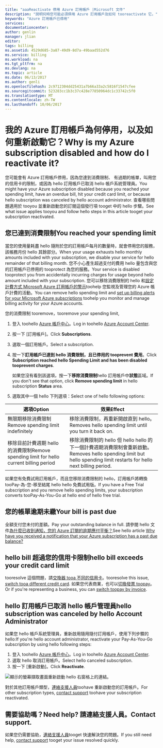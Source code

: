 ```yaml
---
title: "aaaReactivate 停用 Azure 訂用帳戶 |Microsoft 文件"
description: "說明何時您可能必須停用 Azure 訂用帳戶及如何 tooreactivate 它。"
keywords: "Azure 訂用帳戶已停用"
services: 
documentationcenter: 
author: genlin
manager: jlian
editor: 
tags: billing
ms.assetid: 4529d685-3a87-49d9-8d7a-49baad552d76
ms.service: billing
ms.workload: na
ms.tgt_pltfrm: na
ms.devlang: na
ms.topic: article
ms.date: 06/13/2017
ms.author: genli
ms.openlocfilehash: 2c9712304dd25431a7b66a33a2c5816f1547cfee
ms.sourcegitcommit: 523283cc1b3c37c428e77850964dc1c33742c5f0
ms.translationtype: MT
ms.contentlocale: zh-TW
ms.lasthandoff: 10/06/2017
---
```

# <a name="why-is-my-azure-subscription-disabled-and-how-do-i-reactivate-it"></a><span data-ttu-id="58b20-104">我的 Azure 訂用帳戶為何停用，以及如何重新啟動它？</span><span class="sxs-lookup"><span data-stu-id="58b20-104">Why is my Azure subscription disabled and how do I reactivate it?</span></span>
<span data-ttu-id="58b20-105">您可能會有 Azure 訂用帳戶停用，因為您達到消費限制、 有過期的帳單，叫用您的信用卡的限制，或因為 hello 訂用帳戶已取消 hello 帳戶系統管理員。</span><span class="sxs-lookup"><span data-stu-id="58b20-105">You might have your Azure subscription disabled because you reached your spending limit, have an overdue bill, hit your credit card limit, or because hello subscription was canceled by hello account administrator.</span></span> <span data-ttu-id="58b20-106">查看哪些問題適用於 tooyou 並重新啟動您的訂閱這個發行項 tooget 中的 hello 步驟。</span><span class="sxs-lookup"><span data-stu-id="58b20-106">See what issue applies tooyou and follow hello steps in this article tooget your subscription reactivated.</span></span>

## <a name="you-reached-your-spending-limit"></a><span data-ttu-id="58b20-107">您已達到消費限制</span><span class="sxs-lookup"><span data-stu-id="58b20-107">You reached your spending limit</span></span>
<span data-ttu-id="58b20-108">當您的使用量耗盡 hello 隨附於您的訂用帳戶每月的數量時，就會停用您的服務，該帳務月份 hello 其餘部分。</span><span class="sxs-lookup"><span data-stu-id="58b20-108">When your usage exhausts hello monthly amounts included with your subscription, we disable your service for hello remainder of that billing month.</span></span> <span data-ttu-id="58b20-109">您不小心產生超過支付的費用 hello 量包含與您的訂用帳戶已停用的 tooprotect 為您的服務。</span><span class="sxs-lookup"><span data-stu-id="58b20-109">Your service is disabled tooprotect you from accidentally incurring charges for usage beyond hello amount included with your subscription.</span></span> <span data-ttu-id="58b20-110">您可以移除消費限制的 hello 和[設定計費方式 Microsoft Azure 訂用帳戶的警示](billing-set-up-alerts.md)toohelp 您監視及管理您的 Azure 帳戶計費的活動。</span><span class="sxs-lookup"><span data-stu-id="58b20-110">You can remove hello spending limit and [set up billing alerts for your Microsoft Azure subscriptions](billing-set-up-alerts.md) toohelp you monitor and manage billing activity for your Azure accounts.</span></span>

<span data-ttu-id="58b20-111">您的消費限制 tooremove，</span><span class="sxs-lookup"><span data-stu-id="58b20-111">tooremove your spending limit,</span></span>

1. <span data-ttu-id="58b20-112">登入 toohello [Azure 帳戶中心](https://account.windowsazure.com/Home/Index)。</span><span class="sxs-lookup"><span data-stu-id="58b20-112">Log in toohello [Azure Account Center](https://account.windowsazure.com/Home/Index).</span></span>
2. <span data-ttu-id="58b20-113">按一下 [訂用帳戶]。</span><span class="sxs-lookup"><span data-stu-id="58b20-113">Click **Subscriptions**.</span></span>
3. <span data-ttu-id="58b20-114">選取一個訂用帳戶。</span><span class="sxs-lookup"><span data-stu-id="58b20-114">Select a subscription.</span></span>
4. <span data-ttu-id="58b20-115">按一下**訂用帳戶已達到 hello 消費限制，且已停用的 tooprevent 費用**。</span><span class="sxs-lookup"><span data-stu-id="58b20-115">Click **Subscription reached hello Spending Limit and has been disabled tooprevent charges**.</span></span>

    <span data-ttu-id="58b20-116">如果您沒有看到該選項，按一下**移除消費限制**hello 訂用帳戶中**狀態**區域。</span><span class="sxs-lookup"><span data-stu-id="58b20-116">If you don't see that option, click **Remove spending limit** in hello subscription **Status** area.</span></span>
5. <span data-ttu-id="58b20-117">選取其中一個 hello 下列選項：</span><span class="sxs-lookup"><span data-stu-id="58b20-117">Select one of hello following options:</span></span>

| <span data-ttu-id="58b20-118">選項</span><span class="sxs-lookup"><span data-stu-id="58b20-118">Option</span></span> | <span data-ttu-id="58b20-119">效果</span><span class="sxs-lookup"><span data-stu-id="58b20-119">Effect</span></span> |
| --- | --- |
| <span data-ttu-id="58b20-120">無限期移除消費限制</span><span class="sxs-lookup"><span data-stu-id="58b20-120">Remove spending limit indefinitely</span></span> |<span data-ttu-id="58b20-121">移除消費限制，再重新開啟直到 hello。</span><span class="sxs-lookup"><span data-stu-id="58b20-121">Removes hello spending limit until you turn it back on.</span></span> |
| <span data-ttu-id="58b20-122">移除目前計費週期 hello 的消費限制</span><span class="sxs-lookup"><span data-stu-id="58b20-122">Remove spending limit for hello current billing period</span></span> |<span data-ttu-id="58b20-123">移除消費限制的 hello 但 hello hello 的下一個計費週期消費限制會重新啟動。</span><span class="sxs-lookup"><span data-stu-id="58b20-123">Removes hello spending limit but hello spending limit restarts for hello next billing period.</span></span> |

<span data-ttu-id="58b20-124">如果您有免費試用訂用帳戶，而且您移除消費限制的 hello，訂用帳戶將轉換 tooPay-為-您-移至結尾 hello hello 免費試用版。</span><span class="sxs-lookup"><span data-stu-id="58b20-124">If you have a Free Trial subscription and you remove hello spending limits, your subscription converts tooPay-As-You-Go at hello end of hello free trial.</span></span>

## <a name="your-bill-is-past-due"></a><span data-ttu-id="58b20-125">您的帳單逾期未繳</span><span class="sxs-lookup"><span data-stu-id="58b20-125">Your bill is past due</span></span>
<span data-ttu-id="58b20-126">全額支付您未付的差額。</span><span class="sxs-lookup"><span data-stu-id="58b20-126">Pay your outstanding balance in full.</span></span> <span data-ttu-id="58b20-127">請參閱 hello 文件[為什麼已收到通知，您的 Azure 訂閱的逾期應付平衡？](billing-azure-subscription-past-due-balance.md#how-to-resolve-the-issue)</span><span class="sxs-lookup"><span data-stu-id="58b20-127">See hello article [Why have you received a notification that your Azure subscription has a past due balance?](billing-azure-subscription-past-due-balance.md#how-to-resolve-the-issue)</span></span>

## <a name="hello-bill-exceeds-your-credit-card-limit"></a><span data-ttu-id="58b20-128">hello bill 超過您的信用卡限制</span><span class="sxs-lookup"><span data-stu-id="58b20-128">hello bill exceeds your credit card limit</span></span>
<span data-ttu-id="58b20-129">tooresolve 這個問題，請[交換器 tooa 不同的信用卡](billing-how-to-change-credit-card.md)。</span><span class="sxs-lookup"><span data-stu-id="58b20-129">tooresolve this issue, [switch tooa different credit card](billing-how-to-change-credit-card.md).</span></span> <span data-ttu-id="58b20-130">如果您代表商業，也可以[切換發票 toopay](https://azure.microsoft.com/pricing/invoicing/)。</span><span class="sxs-lookup"><span data-stu-id="58b20-130">Or if you're representing a business, you can [switch toopay by invoice](https://azure.microsoft.com/pricing/invoicing/).</span></span>

## <a name="hello-subscription-was-canceled-by-hello-account-administrator"></a><span data-ttu-id="58b20-131">hello 訂用帳戶已取消 hello 帳戶管理員</span><span class="sxs-lookup"><span data-stu-id="58b20-131">hello subscription was canceled by hello Account Administrator</span></span>
<span data-ttu-id="58b20-132">如果您 hello 帳戶系統管理員，重新啟用隨用隨付訂用帳戶，使用下列步驟的 hello:</span><span class="sxs-lookup"><span data-stu-id="58b20-132">If you're hello account administrator, reactivate your Pay-As-You-Go subscription by using hello following steps:</span></span>

1. <span data-ttu-id="58b20-133">登入 toohello [Azure 帳戶中心](https://account.windowsazure.com/Home/Index)。</span><span class="sxs-lookup"><span data-stu-id="58b20-133">Log in toohello [Azure Account Center](https://account.windowsazure.com/Home/Index).</span></span>
2. <span data-ttu-id="58b20-134">選取 hello 取消訂用帳戶。</span><span class="sxs-lookup"><span data-stu-id="58b20-134">Select hello canceled subscription.</span></span>
3. <span data-ttu-id="58b20-135">按一下 [重新啟動]。</span><span class="sxs-lookup"><span data-stu-id="58b20-135">Click **Reactivate**.</span></span>

![顯示的螢幕擷取畫面重新啟動 hello 右窗格上的連結。](./media/billing-how-to-cancel-azure-subscription/reactivate-sub.png)

<span data-ttu-id="58b20-137">對於其他訂用帳戶類型，[連絡支援人員](https://portal.azure.com/?#blade/Microsoft_Azure_Support/HelpAndSupportBlade)toohave 重新啟動您的訂用帳戶。</span><span class="sxs-lookup"><span data-stu-id="58b20-137">For other subscription types, [contact support](https://portal.azure.com/?#blade/Microsoft_Azure_Support/HelpAndSupportBlade) toohave your subscription reactivated.</span></span>

## <a name="need-help-contact-support"></a><span data-ttu-id="58b20-138">需要協助嗎？</span><span class="sxs-lookup"><span data-stu-id="58b20-138">Need help?</span></span> <span data-ttu-id="58b20-139">請連絡支援人員。</span><span class="sxs-lookup"><span data-stu-id="58b20-139">Contact support.</span></span>
<span data-ttu-id="58b20-140">如果您仍需要協助，[連絡支援人員](https://portal.azure.com/?#blade/Microsoft_Azure_Support/HelpAndSupportBlade)tooget 快速解決您的問題。</span><span class="sxs-lookup"><span data-stu-id="58b20-140">If you still need help, [contact support](https://portal.azure.com/?#blade/Microsoft_Azure_Support/HelpAndSupportBlade) tooget your issue resolved quickly.</span></span>
